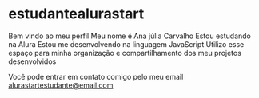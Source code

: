 # estudantealurastart
Bem vindo ao meu perfil
Meu nome é Ana júlia Carvalho
Estou estudando na Alura
Estou me desenvolvendo na linguagem JavaScript
Utilizo esse espaço para minha organização e compartilhamento dos meu projetos desenvolvidos

Você pode entrar em contato comigo pelo meu email 
alurastartestudante@email.com
